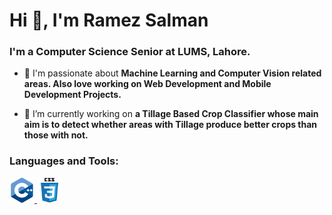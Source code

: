 <h1 align="left">Hi 👋, I'm Ramez Salman</h1>
<h3 align="left">I'm a Computer Science Senior at LUMS, Lahore.</h3>

- 🔬 I'm passionate about **Machine Learning and Computer Vision related areas. Also love working on Web Development and Mobile Development Projects.**

- 🔭 I’m currently working on **a Tillage Based Crop Classifier whose main aim is to detect whether areas with Tillage produce better crops than those with not.**

<h3 align="left">Languages and Tools:</h3>
<p align="left"> <a href="https://www.w3schools.com/cpp/" target="_blank"> <img src="https://raw.githubusercontent.com/devicons/devicon/master/icons/cplusplus/cplusplus-original.svg" alt="cplusplus" width="40" height="40"/> </a> <a href="https://www.w3schools.com/css/" target="_blank"> <img src="https://raw.githubusercontent.com/devicons/devicon/master/icons/css3/css3-original-wordmark.svg" alt="css3" width="40" height="40"/> </a>
